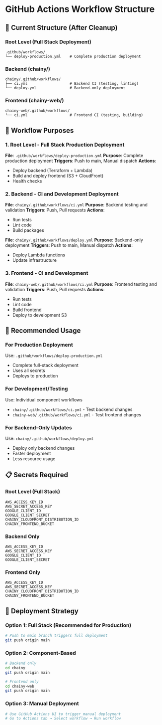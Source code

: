 # GitHub Actions Workflow Structure

## 📁 Current Structure (After Cleanup)

### Root Level (Full Stack Deployment)
```
.github/workflows/
└── deploy-production.yml    # Complete production deployment
```

### Backend (chainy/)
```
chainy/.github/workflows/
├── ci.yml                   # Backend CI (testing, linting)
└── deploy.yml               # Backend-only deployment
```

### Frontend (chainy-web/)
```
chainy-web/.github/workflows/
└── ci.yml                   # Frontend CI (testing, building)
```

## 🎯 Workflow Purposes

### 1. Root Level - Full Stack Production Deployment
**File**: `.github/workflows/deploy-production.yml`
**Purpose**: Complete production deployment
**Triggers**: Push to main, Manual dispatch
**Actions**:
- Deploy backend (Terraform + Lambda)
- Build and deploy frontend (S3 + CloudFront)
- Health checks

### 2. Backend - CI and Development Deployment
**File**: `chainy/.github/workflows/ci.yml`
**Purpose**: Backend testing and validation
**Triggers**: Push, Pull requests
**Actions**:
- Run tests
- Lint code
- Build packages

**File**: `chainy/.github/workflows/deploy.yml`
**Purpose**: Backend-only deployment
**Triggers**: Push to main, Manual dispatch
**Actions**:
- Deploy Lambda functions
- Update infrastructure

### 3. Frontend - CI and Development
**File**: `chainy-web/.github/workflows/ci.yml`
**Purpose**: Frontend testing and validation
**Triggers**: Push, Pull requests
**Actions**:
- Run tests
- Lint code
- Build frontend
- Deploy to development S3

## 🔧 Recommended Usage

### For Production Deployment
Use: `.github/workflows/deploy-production.yml`
- Complete full-stack deployment
- Uses all secrets
- Deploys to production

### For Development/Testing
Use: Individual component workflows
- `chainy/.github/workflows/ci.yml` - Test backend changes
- `chainy-web/.github/workflows/ci.yml` - Test frontend changes

### For Backend-Only Updates
Use: `chainy/.github/workflows/deploy.yml`
- Deploy only backend changes
- Faster deployment
- Less resource usage

## 📋 Secrets Required

### Root Level (Full Stack)
```
AWS_ACCESS_KEY_ID
AWS_SECRET_ACCESS_KEY
GOOGLE_CLIENT_ID
GOOGLE_CLIENT_SECRET
CHAINY_CLOUDFRONT_DISTRIBUTION_ID
CHAINY_FRONTEND_BUCKET
```

### Backend Only
```
AWS_ACCESS_KEY_ID
AWS_SECRET_ACCESS_KEY
GOOGLE_CLIENT_ID
GOOGLE_CLIENT_SECRET
```

### Frontend Only
```
AWS_ACCESS_KEY_ID
AWS_SECRET_ACCESS_KEY
CHAINY_CLOUDFRONT_DISTRIBUTION_ID
CHAINY_FRONTEND_BUCKET
```

## 🚀 Deployment Strategy

### Option 1: Full Stack (Recommended for Production)
```bash
# Push to main branch triggers full deployment
git push origin main
```

### Option 2: Component-Based
```bash
# Backend only
cd chainy
git push origin main

# Frontend only  
cd chainy-web
git push origin main
```

### Option 3: Manual Deployment
```bash
# Use GitHub Actions UI to trigger manual deployment
# Go to Actions tab → Select workflow → Run workflow
```

